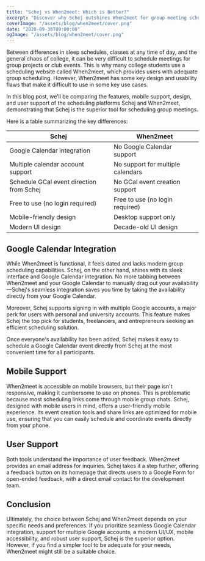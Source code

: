 ```yaml
---
title: "Schej vs When2meet: Which is Better?"
excerpt: "Discover why Schej outshines When2meet for group meeting scheduling with its seamless Google Calendar integration and support."
coverImage: "/assets/blog/when2meet/cover.png"
date: "2020-09-30T09:00:00"
ogImage: "/assets/blog/when2meet/cover.png"
---
```


Between differences in sleep schedules, classes at any time of day, and the general chaos of college, it can be very difficult to schedule meetings for group projects or club events. This is why many college students use a scheduling website called When2meet, which provides users with adequate group scheduling. However, When2meet has some key design and usability flaws that make it difficult to use in some key use cases.

In this blog post, we’ll be comparing the features, mobile support, design, and user support of the scheduling platforms Schej and When2meet, demonstrating that Schej is the superior tool for scheduling group meetings.

Here is a table summarizing the key differences:

| Schej                                    | When2meet                         |
| ---------------------------------------- | --------------------------------- |
| Google Calendar integration              | No Google Calendar support        |
| Multiple calendar account support        | No support for multiple calendars |
| Schedule GCal event direction from Schej | No GCal event creation support    |
| Free to use (no login required)          | Free to use (no login required)   |
| Mobile-friendly design                   | Desktop support only              |
| Modern UI design                         | Decade-old UI design              |

## Google Calendar Integration

While When2meet is functional, it feels dated and lacks modern group scheduling capabilities. Schej, on the other hand, shines with its sleek interface and Google Calendar integration. No more tabbing between When2meet and your Google Calendar to manually drag out your availability—Schej's seamless integration saves you time by taking the availability directly from your Google Calendar.

Moreover, Schej supports signing in with multiple Google accounts, a major perk for users with personal and university accounts. This feature makes Schej the top pick for students, freelancers, and entrepreneurs seeking an efficient scheduling solution.

Once everyone's availability has been added, Schej makes it easy to schedule a Google Calendar event directly from Schej at the most convenient time for all participants.

## Mobile Support

When2meet is accessible on mobile browsers, but their page isn't responsive, making it cumbersome to use on phones. This is problematic because most scheduling links come through mobile group chats. Schej, designed with mobile users in mind, offers a user-friendly mobile experience. Its event creation tools and share links are optimized for mobile use, ensuring that you can easily schedule and coordinate events directly from your phone.

## User Support

Both tools understand the importance of user feedback. When2meet provides an email address for inquiries. Schej takes it a step further, offering a feedback button on its homepage that directs users to a Google Form for open-ended feedback, with a direct email contact for the development team.

## Conclusion

Ultimately, the choice between Schej and When2meet depends on your specific needs and preferences. If you prioritize seamless Google Calendar integration, support for multiple Google accounts, a modern UI/UX, mobile accessibility, and robust user support, Schej is the superior option. However, if you find a simpler tool to be adequate for your needs, When2meet might still be a suitable choice.
